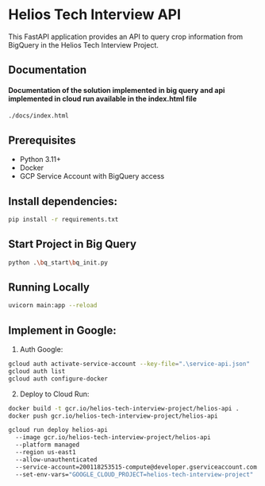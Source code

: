 # Helios Tech Interview API

This FastAPI application provides an API to query crop information from BigQuery in the Helios Tech Interview Project.

## Documentation
#### Documentation of the solution implemented in big query and api implemented in cloud run available in the index.html file
```bash
./docs/index.html
```
## Prerequisites
- Python 3.11+
- Docker
- GCP Service Account with BigQuery access

## Install dependencies:
```bash
pip install -r requirements.txt
```

## Start Project in Big Query
```bash
python .\bq_start\bq_init.py
```

## Running Locally
```bash
uvicorn main:app --reload
```
## Implement in Google:
1. Auth Google:
```bash
gcloud auth activate-service-account --key-file=".\service-api.json"
gcloud auth list
gcloud auth configure-docker
```

2. Deploy to Cloud Run:
```bash
docker build -t gcr.io/helios-tech-interview-project/helios-api .
docker push gcr.io/helios-tech-interview-project/helios-api

gcloud run deploy helios-api 
  --image gcr.io/helios-tech-interview-project/helios-api 
  --platform managed 
  --region us-east1 
  --allow-unauthenticated 
  --service-account=200118253515-compute@developer.gserviceaccount.com 
  --set-env-vars="GOOGLE_CLOUD_PROJECT=helios-tech-interview-project"
```
